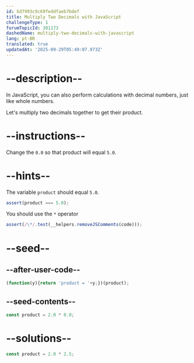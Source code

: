 ```yaml
---
id: bd7993c9c69feddfaeb7bdef
title: Multiply Two Decimals with JavaScript
challengeType: 1
forumTopicId: 301173
dashedName: multiply-two-decimals-with-javascript
lang: pt-BR
translated: true
updatedAt: '2025-09-29T05:49:07.973Z'
---
```


# --description--

In JavaScript, you can also perform calculations with decimal numbers, just like whole numbers.

Let's multiply two decimals together to get their product.

# --instructions--

Change the `0.0` so that product will equal `5.0`.

# --hints--

The variable `product` should equal `5.0`.

```js
assert(product === 5.0);
```

You should use the `*` operator

```js
assert(/\*/.test(__helpers.removeJSComments(code)));
```

# --seed--

## --after-user-code--

```js
(function(y){return 'product = '+y;})(product);
```

## --seed-contents--

```js
const product = 2.0 * 0.0;
```

# --solutions--

```js
const product = 2.0 * 2.5;
```
